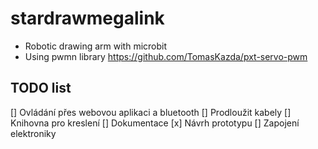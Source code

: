 # stardrawmegalink
- Robotic drawing arm with microbit 
- Using pwmn library https://github.com/TomasKazda/pxt-servo-pwm

## TODO list
[] Ovládání přes webovou aplikaci a bluetooth
[] Prodloužit kabely
[] Knihovna pro kreslení
[] Dokumentace
[x] Návrh prototypu
[] Zapojení elektroniky
